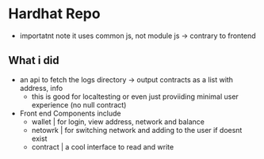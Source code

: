 # Hardhat Repo

- importatnt note it uses common js, not module js -> contrary to frontend

## What i did

- an api to fetch the logs directory -> output contracts as a list with address, info
  - this is good for localtesting or even just proviiding minimal user experience (no null contract)
- Front end Components include
  - wallet | for login, view address, network and balance
  - netowrk | for switching network and adding to the user if doesnt exist
  - contract | a cool interface to read and write
